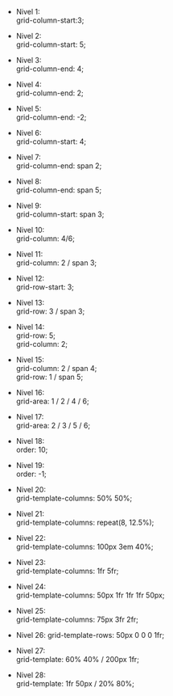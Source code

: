 - Nivel 1:  
     grid-column-start:3;  

- Nivel 2:  
    grid-column-start: 5;  

- Nivel 3:  
    grid-column-end: 4;  

- Nivel 4:  
    grid-column-end: 2;  

- Nivel 5:  
    grid-column-end: -2;  

- Nivel 6:  
    grid-column-start: 4;  

- Nivel 7:  
    grid-column-end: span 2;

- Nivel 8:  
    grid-column-end: span 5;

- Nivel 9:  
    grid-column-start: span 3;

- Nivel 10:  
    grid-column: 4/6;

- Nivel 11:  
    grid-column: 2 / span 3;

- Nivel 12:  
    grid-row-start: 3;

- Nivel 13:  
    grid-row: 3 / span 3;

- Nivel 14:  
    grid-row: 5;  
    grid-column: 2;

- Nivel 15:  
    grid-column: 2 / span 4;  
    grid-row: 1 / span 5;

- Nivel 16:  
    grid-area: 1 / 2 / 4 / 6;

- Nivel 17:  
    grid-area: 2 / 3 / 5 / 6;

- Nivel 18:  
    order: 10;

- Nivel 19:  
    order: -1;

- Nivel 20:  
    grid-template-columns: 50% 50%;

- Nivel 21:  
    grid-template-columns: repeat(8, 12.5%);

- Nivel 22:  
    grid-template-columns: 100px 3em 40%;

- Nivel 23:  
    grid-template-columns: 1fr 5fr;

- Nivel 24:  
    grid-template-columns: 50px 1fr 1fr 1fr 50px;

- Nivel 25:  
    grid-template-columns: 75px 3fr 2fr;

- Nivel 26: 
    grid-template-rows: 50px 0 0 0 1fr;

- Nivel 27:  
    grid-template: 60% 40% / 200px 1fr;

- Nivel 28:  
    grid-template: 1fr 50px / 20% 80%;
